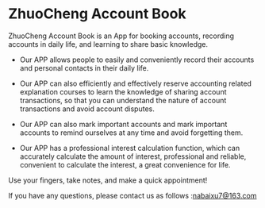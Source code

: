 # ZhuoCheng Account Book

ZhuoCheng Account Book is an App for booking accounts, recording accounts in daily life, and learning to share basic knowledge.

- Our APP allows people to easily and conveniently record their accounts and personal contacts in their daily life.

- Our APP can also efficiently and effectively reserve accounting related explanation courses to learn the knowledge of sharing account transactions, so that you can understand the nature of account transactions and avoid account disputes.

- Our APP can also mark important accounts and mark important accounts to remind ourselves at any time and avoid forgetting them.

- Our APP has a professional interest calculation function, which can accurately calculate the amount of interest, professional and reliable, convenient to calculate the interest, a great convenience for life.

Use your fingers, take notes, and make a quick appointment!


If you have any questions, please contact us as follows :nabaixu7@163.com
